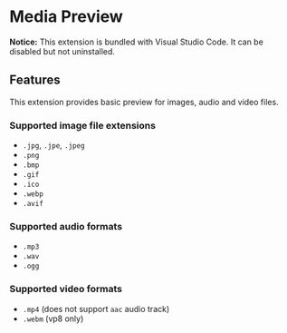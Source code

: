 # Media Preview

**Notice:** This extension is bundled with Visual Studio Code. It can be disabled but not uninstalled.

## Features

This extension provides basic preview for images, audio and video files.

### Supported image file extensions

- `.jpg`, `.jpe`, `.jpeg`
- `.png`
- `.bmp`
- `.gif`
- `.ico`
- `.webp`
- `.avif`


### Supported audio formats

- `.mp3`
- `.wav`
- `.ogg`

### Supported video formats

- `.mp4` (does not support `aac` audio track)
- `.webm` (vp8 only)
